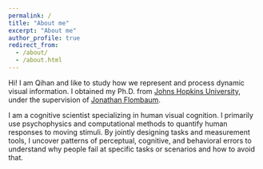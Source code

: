 ```yaml
---
permalink: /
title: "About me"
excerpt: "About me"
author_profile: true
redirect_from: 
  - /about/
  - /about.html
---
```


Hi! I am Qihan and like to study how we represent and process dynamic visual information. I obtained my Ph.D. from [Johns Hopkins University](https://pbs.jhu.edu), under the supervision of [Jonathan Flombaum](https://pbs.jhu.edu/directory/jonathan-flombaum/). 

I am a cognitive scientist specializing in human visual cognition. I primarily use psychophysics and computational methods to quantify human responses to moving stimuli. By jointly designing tasks and measurement tools, I uncover patterns of perceptual, cognitive, and behavioral errors to understand why people fail at specific tasks or scenarios and how to avoid that.
